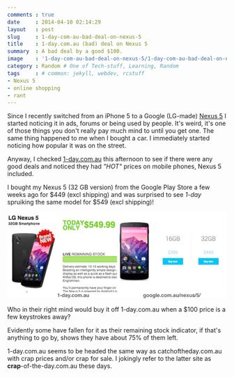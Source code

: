 ```yaml
---
comments : true
date     : 2014-04-10 02:14:29
layout   : post
slug     : 1-day-com-au-bad-deal-on-nexus-5
title    : 1-day.com.au (bad) deal on Nexus 5
summary  : A bad deal by a good $100.
image    : '1-day-com-au-bad-deal-on-nexus-5/1-day-com-au-bad-deal-on-nexus-5.png'
category : Random # One of Tech-stuff, Learning, Random
tags     : # common: jekyll, webdev, rcstuff
- Nexus 5
- online shopping
- rant
---
```


Since I recently switched from an iPhone 5 to a Google (LG-made) [Nexus 5][1] I started noticing it in ads, forums or being used by people. It's weird, it's one of those things you don't really pay much mind to until you get one. The same thing happened to me when I bought a car. I immediately started noticing how popular it was on the street.

Anyway, I checked [1-day.com.au][1] this afternoon to see if there were any good deals and noticed they had *"HOT"* prices on mobile phones, Nexus 5 included. 

I bought my Nexus 5 (32 GB version) from the Google Play Store a few weeks ago for $449 (excl shipping) and was surprised to see *1-day* spruiking the same model for $549 (excl shipping)!

![Horrendous deal on Nexus 5](/img/posts/1-day-com-au-bad-deal-on-nexus-5/1-day-com-au-bad-deal-on-nexus-5.png "Horrendous deal on Nexus 5")

Who in their right mind would buy it off 1-day.com.au when a $100 price is a few keystrokes away?

Evidently some have fallen for it as their remaining stock indicator, if that's anything to go by, shows they have about 75% of them left.

1-day.com.au seems to be headed the same way as catchoftheday.com.au with crap prices and/or crap for sale. I jokingly refer to the latter site as **crap**-of-the-day.com.au these days.

[1]:https://www.google.com.au/nexus/5/